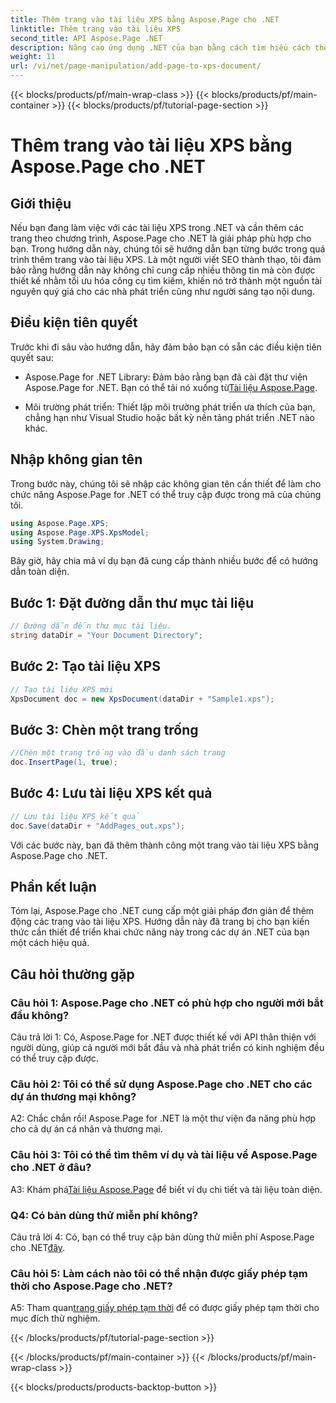 ```yaml
---
title: Thêm trang vào tài liệu XPS bằng Aspose.Page cho .NET
linktitle: Thêm trang vào tài liệu XPS
second_title: API Aspose.Page .NET
description: Nâng cao ứng dụng .NET của bạn bằng cách tìm hiểu cách thêm trang vào tài liệu XPS bằng Aspose.Page cho .NET. Hãy làm theo hướng dẫn từng bước của chúng tôi để tích hợp liền mạch.
weight: 11
url: /vi/net/page-manipulation/add-page-to-xps-document/
---
```


{{< blocks/products/pf/main-wrap-class >}}
{{< blocks/products/pf/main-container >}}
{{< blocks/products/pf/tutorial-page-section >}}

# Thêm trang vào tài liệu XPS bằng Aspose.Page cho .NET

## Giới thiệu

Nếu bạn đang làm việc với các tài liệu XPS trong .NET và cần thêm các trang theo chương trình, Aspose.Page cho .NET là giải pháp phù hợp cho bạn. Trong hướng dẫn này, chúng tôi sẽ hướng dẫn bạn từng bước trong quá trình thêm trang vào tài liệu XPS. Là một người viết SEO thành thạo, tôi đảm bảo rằng hướng dẫn này không chỉ cung cấp nhiều thông tin mà còn được thiết kế nhằm tối ưu hóa công cụ tìm kiếm, khiến nó trở thành một nguồn tài nguyên quý giá cho các nhà phát triển cũng như người sáng tạo nội dung.

## Điều kiện tiên quyết

Trước khi đi sâu vào hướng dẫn, hãy đảm bảo bạn có sẵn các điều kiện tiên quyết sau:

-  Aspose.Page for .NET Library: Đảm bảo rằng bạn đã cài đặt thư viện Aspose.Page for .NET. Bạn có thể tải nó xuống từ[Tài liệu Aspose.Page](https://reference.aspose.com/page/net/).

- Môi trường phát triển: Thiết lập môi trường phát triển ưa thích của bạn, chẳng hạn như Visual Studio hoặc bất kỳ nền tảng phát triển .NET nào khác.

## Nhập không gian tên

Trong bước này, chúng tôi sẽ nhập các không gian tên cần thiết để làm cho chức năng Aspose.Page for .NET có thể truy cập được trong mã của chúng tôi.

```csharp
using Aspose.Page.XPS;
using Aspose.Page.XPS.XpsModel;
using System.Drawing;
```

Bây giờ, hãy chia mã ví dụ bạn đã cung cấp thành nhiều bước để có hướng dẫn toàn diện.

## Bước 1: Đặt đường dẫn thư mục tài liệu

```csharp
// Đường dẫn đến thư mục tài liệu.
string dataDir = "Your Document Directory";
```

## Bước 2: Tạo tài liệu XPS

```csharp
// Tạo tài liệu XPS mới
XpsDocument doc = new XpsDocument(dataDir + "Sample1.xps");
```

## Bước 3: Chèn một trang trống

```csharp
//Chèn một trang trống vào đầu danh sách trang
doc.InsertPage(1, true);
```

## Bước 4: Lưu tài liệu XPS kết quả

```csharp
// Lưu tài liệu XPS kết quả
doc.Save(dataDir + "AddPages_out.xps");
```

Với các bước này, bạn đã thêm thành công một trang vào tài liệu XPS bằng Aspose.Page cho .NET.

## Phần kết luận

Tóm lại, Aspose.Page cho .NET cung cấp một giải pháp đơn giản để thêm động các trang vào tài liệu XPS. Hướng dẫn này đã trang bị cho bạn kiến thức cần thiết để triển khai chức năng này trong các dự án .NET của bạn một cách hiệu quả.

## Câu hỏi thường gặp

### Câu hỏi 1: Aspose.Page cho .NET có phù hợp cho người mới bắt đầu không?

Câu trả lời 1: Có, Aspose.Page for .NET được thiết kế với API thân thiện với người dùng, giúp cả người mới bắt đầu và nhà phát triển có kinh nghiệm đều có thể truy cập được.

### Câu hỏi 2: Tôi có thể sử dụng Aspose.Page cho .NET cho các dự án thương mại không?

A2: Chắc chắn rồi! Aspose.Page for .NET là một thư viện đa năng phù hợp cho cả dự án cá nhân và thương mại.

### Câu hỏi 3: Tôi có thể tìm thêm ví dụ và tài liệu về Aspose.Page cho .NET ở đâu?

 A3: Khám phá[Tài liệu Aspose.Page](https://reference.aspose.com/page/net/) để biết ví dụ chi tiết và tài liệu toàn diện.

### Q4: Có bản dùng thử miễn phí không?

Câu trả lời 4: Có, bạn có thể truy cập bản dùng thử miễn phí Aspose.Page cho .NET[đây](https://releases.aspose.com/).

### Câu hỏi 5: Làm cách nào tôi có thể nhận được giấy phép tạm thời cho Aspose.Page cho .NET?

 A5: Tham quan[trang giấy phép tạm thời](https://purchase.aspose.com/temporary-license/) để có được giấy phép tạm thời cho mục đích thử nghiệm.

{{< /blocks/products/pf/tutorial-page-section >}}

{{< /blocks/products/pf/main-container >}}
{{< /blocks/products/pf/main-wrap-class >}}

{{< blocks/products/products-backtop-button >}}
